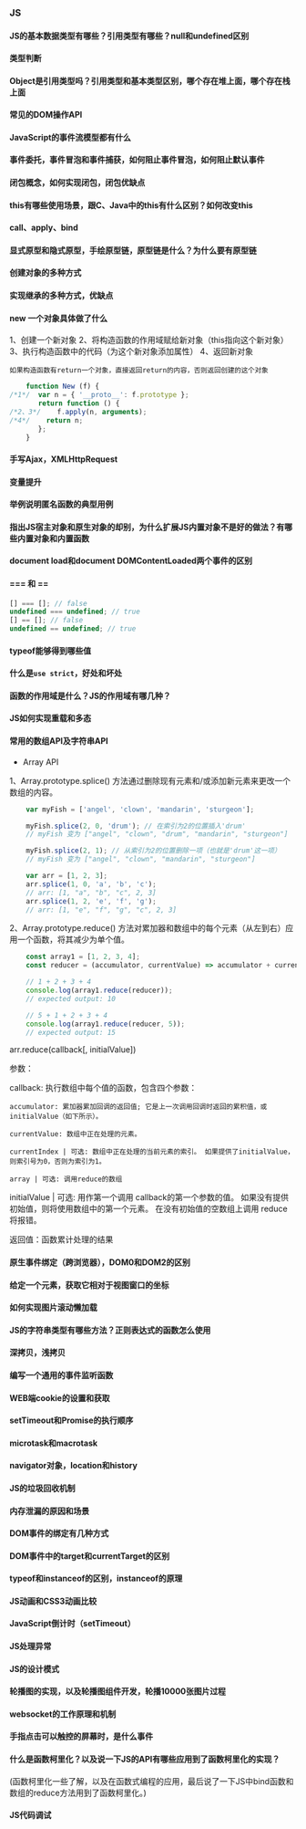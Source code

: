 ### JS

#### JS的基本数据类型有哪些？引用类型有哪些？null和undefined区别

#### 类型判断

#### Object是引用类型吗？引用类型和基本类型区别，哪个存在堆上面，哪个存在栈上面

#### 常见的DOM操作API

#### JavaScript的事件流模型都有什么

#### 事件委托，事件冒泡和事件捕获，如何阻止事件冒泡，如何阻止默认事件

#### 闭包概念，如何实现闭包，闭包优缺点

#### this有哪些使用场景，跟C、Java中的this有什么区别？如何改变this

#### call、apply、bind

#### 显式原型和隐式原型，手绘原型链，原型链是什么？为什么要有原型链

#### 创建对象的多种方式

#### 实现继承的多种方式，优缺点

#### new 一个对象具体做了什么

1、创建一个新对象
2、将构造函数的作用域赋给新对象（this指向这个新对象）
3、执行构造函数中的代码（为这个新对象添加属性）
4、返回新对象

`如果构造函数有return一个对象，直接返回return的内容，否则返回创建的这个对象`

```javascript
    function New (f) {
/*1*/  var n = { '__proto__': f.prototype };
       return function () {
/*2、3*/    f.apply(n, arguments);
/*4*/    return n;
       };
    }
```

#### 手写Ajax，XMLHttpRequest

#### 变量提升

#### 举例说明匿名函数的典型用例

#### 指出JS宿主对象和原生对象的却别，为什么扩展JS内置对象不是好的做法？有哪些内置对象和内置函数

#### document load和document DOMContentLoaded两个事件的区别

#### === 和 ==

```javascript
[] === []; // false
undefined === undefined; // true
[] == []; // false
undefined == undefined; // true
```

#### typeof能够得到哪些值

#### 什么是`use strict`，好处和坏处

#### 函数的作用域是什么？JS的作用域有哪几种？

#### JS如何实现重载和多态

#### 常用的数组API及字符串API

- Array API

1、Array.prototype.splice() 方法通过删除现有元素和/或添加新元素来更改一个数组的内容。

```javascript
    var myFish = ['angel', 'clown', 'mandarin', 'sturgeon'];

    myFish.splice(2, 0, 'drum'); // 在索引为2的位置插入'drum'
    // myFish 变为 ["angel", "clown", "drum", "mandarin", "sturgeon"]

    myFish.splice(2, 1); // 从索引为2的位置删除一项（也就是'drum'这一项）
    // myFish 变为 ["angel", "clown", "mandarin", "sturgeon"]

    var arr = [1, 2, 3];
    arr.splice(1, 0, 'a', 'b', 'c');
    // arr: [1, "a", "b", "c", 2, 3]
    arr.splice(1, 2, 'e', 'f', 'g');
    // arr: [1, "e", "f", "g", "c", 2, 3]
```

2、Array.prototype.reduce() 方法对累加器和数组中的每个元素（从左到右）应用一个函数，将其减少为单个值。

```javascript
    const array1 = [1, 2, 3, 4];
    const reducer = (accumulator, currentValue) => accumulator + currentValue;

    // 1 + 2 + 3 + 4
    console.log(array1.reduce(reducer));
    // expected output: 10

    // 5 + 1 + 2 + 3 + 4
    console.log(array1.reduce(reducer, 5));
    // expected output: 15
```

arr.reduce(callback[, initialValue])

参数： 

callback: 执行数组中每个值的函数，包含四个参数：

    accumulator: 累加器累加回调的返回值; 它是上一次调用回调时返回的累积值，或initialValue（如下所示）。

    currentValue: 数组中正在处理的元素。

    currentIndex | 可选: 数组中正在处理的当前元素的索引。 如果提供了initialValue，则索引号为0，否则为索引为1。

    array | 可选: 调用reduce的数组

initialValue | 可选: 用作第一个调用 callback的第一个参数的值。 如果没有提供初始值，则将使用数组中的第一个元素。 在没有初始值的空数组上调用 reduce 将报错。

返回值：函数累计处理的结果

#### 原生事件绑定（跨浏览器），DOM0和DOM2的区别

#### 给定一个元素，获取它相对于视图窗口的坐标

#### 如何实现图片滚动懒加载

#### JS的字符串类型有哪些方法？正则表达式的函数怎么使用

#### 深拷贝，浅拷贝

#### 编写一个通用的事件监听函数 

#### WEB端cookie的设置和获取

#### setTimeout和Promise的执行顺序

#### microtask和macrotask

#### navigator对象，location和history

#### JS的垃圾回收机制

#### 内存泄漏的原因和场景

#### DOM事件的绑定有几种方式

#### DOM事件中的target和currentTarget的区别

#### typeof和instanceof的区别，instanceof的原理

#### JS动画和CSS3动画比较

#### JavaScript倒计时（setTimeout）

#### JS处理异常

#### JS的设计模式

#### 轮播图的实现，以及轮播图组件开发，轮播10000张图片过程

#### websocket的工作原理和机制

#### 手指点击可以触控的屏幕时，是什么事件

#### 什么是函数柯里化？以及说一下JS的API有哪些应用到了函数柯里化的实现？

(函数柯里化一些了解，以及在函数式编程的应用，最后说了一下JS中bind函数和数组的reduce方法用到了函数柯里化。)

#### JS代码调试


